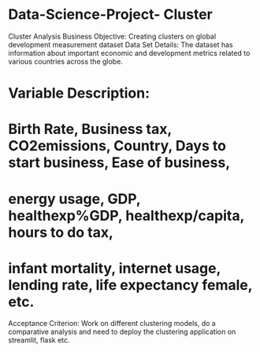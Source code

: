 # Data-Science-Project- Cluster 
Cluster Analysis
Business Objective: Creating clusters on global development measurement dataset
Data Set Details:
The dataset has information about important economic and development metrics
related to various countries across the globe.
# Variable Description:
# Birth Rate, Business tax, CO2emissions, Country, Days to start business, Ease of business,
# energy usage, GDP, healthexp%GDP, healthexp/capita, hours to do tax, 
# infant mortality, internet usage, lending rate, life expectancy female, etc.
Acceptance Criterion: 
Work on different clustering models, do a comparative analysis and
need to deploy the clustering application on streamlit, flask etc.
